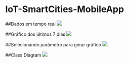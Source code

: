 # IoT-SmartCities-MobileApp

##Dados em tempo real
<img src="http://i.imgur.com/zGc8AQG.png"></img>

##Gráfico dos últimos 7 dias
<img src="http://i.imgur.com/0VO9ZeF.png"></img>

##Selecionando parâmetro para gerar gráfico
<img src="http://i.imgur.com/3GEBOS4.png"></img>

##Class Diagram
<img src="http://i.imgur.com/KlMcpHC.png"></img>

